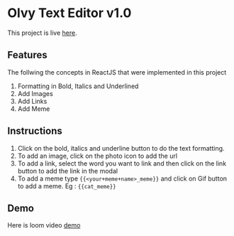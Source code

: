 # Olvy Text Editor v1.0

This project is live [here](https://olvy-text-editor.netlify.app/).

## Features

The follwing the concepts in ReactJS that were implemented in this project
1. Formatting in Bold, Italics and Underlined
2. Add Images
3. Add Links
4. Add Meme

## Instructions
1. Click on the bold, italics and underline button to do the text formatting.
2. To add an image, click on the photo icon to add the url
3. To add a link, select the word you want to link and then click on the link button to add the link in the modal
4. To add a meme type `{{<your+meme+name>_meme}}` and click on Gif button to add a meme. 
    Eg : `{{cat_meme}}`

## Demo 
Here is loom video [demo](https://www.loom.com/share/162b9795f6e74cb4846b63b96cadeb1a)